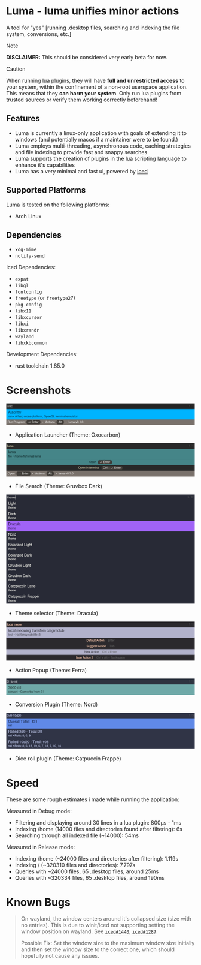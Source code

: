 # Luma - luma unifies minor actions

A tool for "yes" [running .desktop files, searching and indexing the file system, conversions, etc.]

> [!NOTE]
> **DISCLAIMER:** This should be considered very early beta for now.

> [!CAUTION]
> When running lua plugins, they will have **full and unrestricted access** to your system, within the confinement of a non-root userspace application.
> This means that they **can harm your system**. Only run lua plugins from trusted sources or verify them working correctly beforehand!

## Features

- Luma is currently a linux-only application with goals of extending it to windows (and potentially macos if a maintainer were to be found.)
- Luma employs multi-threading, asynchronous code, caching strategies and file indexing to provide fast and snappy searches
- Luma supports the creation of plugins in the lua scripting language to enhance it's capabilities
- Luma has a very minimal and fast ui, powered by [iced](https://iced.rs/)

## Supported Platforms

Luma is tested on the following platforms:

- Arch Linux

## Dependencies

- `xdg-mime`
- `notify-send`

Iced Dependencies:
- `expat`
- `libgl`
- `fontconfig`
- `freetype` (or `freetype2`?)
- `pkg-config`
- `libx11`
- `libxcursor`
- `libxi`
- `libxrandr`
- `wayland`
- `libxkbcommon`

Development Dependencies:
- rust toolchain 1.85.0

# Screenshots

![Application Launcher (Theme: Oxocarbon)](./.data/screenshots/application_launch_oxocarbon.png)
- Application Launcher (Theme: Oxocarbon)

![File Search (Theme: Gruvbox Dark)](./.data/screenshots/file_search_gruvbox_dark.png)
- File Search (Theme: Gruvbox Dark)

![Theme Selector (Theme: Dracula)](./.data/screenshots/theme_selection_dracula.png)
- Theme selector (Theme: Dracula)

![Action Popup (Theme: Ferra)](./.data/screenshots/action_selector_ferra.png)
- Action Popup (Theme: Ferra)

![Conversion Plugin (Theme: Nord)](./.data/screenshots/convert_nord.png)
- Conversion Plugin (Theme: Nord)

![Dice roll plugin (Theme: Catpuccin Frappé)](./.data/screenshots/roll_catpuccin_frappe.png)
- Dice roll plugin (Theme: Catpuccin Frappé)

# Speed

These are some rough estimates i made while running the application:

Measured in Debug mode:

- Filtering and displaying around 30 lines in a lua plugin: 800µs - 1ms
- Indexing /home (14000 files and directories found after filtering): 6s
- Searching through all indexed file (~14000): 54ms


Measured in Release mode:

- Indexing /home (~24000 files and directories after filtering): 1.119s
- Indexing / (~320310 files and directories): 7.797s
- Queries with ~24000 files, 65 .desktop files, around 25ms
- Queries with ~320334 files, 65 .desktop files, around 190ms

# Known Bugs

> On wayland, the window centers around it's collapsed size (size with no entries). This is due to winit/iced not supporting setting the window position on wayland.
> See [`iced#1440`](https://github.com/iced-rs/iced/pull/1440), [`iced#1287`](https://github.com/iced-rs/iced/issues/1287)
>
> Possible Fix: Set the window size to the maximum window size initially and then set the window size to the correct one, which should hopefully not cause any issues.
